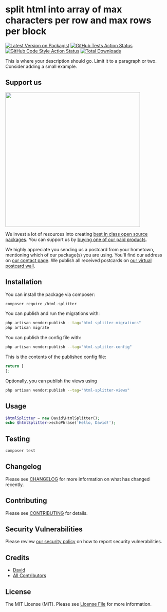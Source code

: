 # split html into array of max characters per row and max rows per block

[![Latest Version on Packagist](https://img.shields.io/packagist/v//html-splitter.svg?style=flat-square)](https://packagist.org/packages//html-splitter)
[![GitHub Tests Action Status](https://img.shields.io/github/actions/workflow/status//html-splitter/run-tests.yml?branch=main&label=tests&style=flat-square)](https://github.com//html-splitter/actions?query=workflow%3Arun-tests+branch%3Amain)
[![GitHub Code Style Action Status](https://img.shields.io/github/actions/workflow/status//html-splitter/fix-php-code-style-issues.yml?branch=main&label=code%20style&style=flat-square)](https://github.com//html-splitter/actions?query=workflow%3A"Fix+PHP+code+style+issues"+branch%3Amain)
[![Total Downloads](https://img.shields.io/packagist/dt//html-splitter.svg?style=flat-square)](https://packagist.org/packages//html-splitter)

This is where your description should go. Limit it to a paragraph or two. Consider adding a small example.

## Support us

[<img src="https://github-ads.s3.eu-central-1.amazonaws.com/html-splitter.jpg?t=1" width="419px" />](https://spatie.be/github-ad-click/html-splitter)

We invest a lot of resources into creating [best in class open source packages](https://spatie.be/open-source). You can support us by [buying one of our paid products](https://spatie.be/open-source/support-us).

We highly appreciate you sending us a postcard from your hometown, mentioning which of our package(s) you are using. You'll find our address on [our contact page](https://spatie.be/about-us). We publish all received postcards on [our virtual postcard wall](https://spatie.be/open-source/postcards).

## Installation

You can install the package via composer:

```bash
composer require /html-splitter
```

You can publish and run the migrations with:

```bash
php artisan vendor:publish --tag="html-splitter-migrations"
php artisan migrate
```

You can publish the config file with:

```bash
php artisan vendor:publish --tag="html-splitter-config"
```

This is the contents of the published config file:

```php
return [
];
```

Optionally, you can publish the views using

```bash
php artisan vendor:publish --tag="html-splitter-views"
```

## Usage

```php
$htmlSplitter = new David\HtmlSplitter();
echo $htmlSplitter->echoPhrase('Hello, David!');
```

## Testing

```bash
composer test
```

## Changelog

Please see [CHANGELOG](CHANGELOG.md) for more information on what has changed recently.

## Contributing

Please see [CONTRIBUTING](CONTRIBUTING.md) for details.

## Security Vulnerabilities

Please review [our security policy](../../security/policy) on how to report security vulnerabilities.

## Credits

- [David](https://github.com/)
- [All Contributors](../../contributors)

## License

The MIT License (MIT). Please see [License File](LICENSE.md) for more information.
